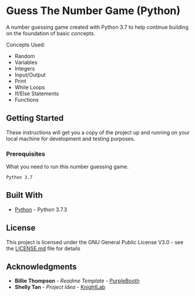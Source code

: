 # Guess The Number Game (Python)
A number guessing game created with Python 3.7 to help continue building on the foundation of basic concepts.

Concepts Used:
* Random
* Variables
* Integers
* Input/Output
* Print
* While Loops
* If/Else Statements
* Functions

## Getting Started

These instructions will get you a copy of the project up and running on your local machine for development and testing purposes.

### Prerequisites

What you need to run this number guessing game.

```
Python 3.7
```

## Built With

* [Python](https://www.python.org) - Python 3.7.3

## License

This project is licensed under the GNU General Public License V3.0 - see the [LICENSE.md](LICENSE.md) file for details

## Acknowledgments

* **Billie Thompson** - *Readme Template* - [PurpleBooth](https://github.com/PurpleBooth)
* **Shelly Tan** - *Project Idea* - [KnightLab](https://knightlab.northwestern.edu/2014/06/05/five-mini-programming-projects-for-the-python-beginner/)
